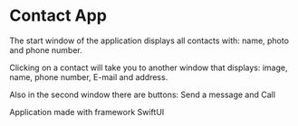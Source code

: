 # Contact App
The start window of the application displays all contacts with: name, photo and phone number.

Clicking on a contact will take you to another window that displays:
image, name, phone number, E-mail and address.

Also in the second window there are buttons: Send a message and Call

Application made with framework SwiftUI
